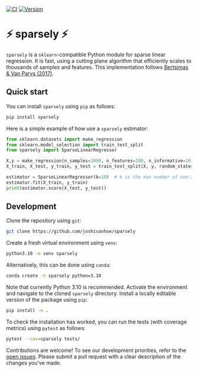[![CI](https://github.com/joshivanhoe/sparsely/actions/workflows/ci.yml/badge.svg?branch=main)](https://github.com/joshivanhoe/sparsely/actions/workflows/ci.yml)
[![Version](https://img.shields.io/pypi/v/sparsely?color=blue)](https://pypi.org/project/sparsely/)


# ⚡ sparsely ⚡
`sparsely` is a `sklearn`-compatible Python module for sparse linear regression. It is fast, using a cutting plane algorithm that efficiently scales to thousands of samples and features.
This implementation follows [Bertsimas & Van Parys (2017)](https://arxiv.org/pdf/1709.10029.pdf).

## Quick start

You can install `sparsely` using `pip` as follows:

```bash
pip install sparsely
```

Here is a simple example of how use a `sparsely` estimator:

```python
from sklearn.datasets import make_regression
from sklearn.model_selection import train_test_split
from sparsely import SparseLinearRegressor

X,y = make_regression(n_samples=1000, n_features=100, n_informative=10, random_state=0)
X_train, X_test, y_train, y_test = train_test_split(X, y, random_state=0)

estimator = SparseLinearRegressor(k=10)  # k is the max number of non-zero coefficients
estimator.fit(X_train, y_train)
print(estimator.score(X_test, y_test))
```

## Development

Clone the repository using `git`:

```bash
git clone https://github.com/joshivanhoe/sparsely

````

Create a fresh virtual environment using `venv`:

```bash
python3.10 -m venv sparsely
```

Alternatively, this can be done using `conda`:

```bash
conda create -n sparsely python=3.10
```

Note that currently Python 3.10 is recommended.
Activate the environment and navigate to the cloned `sparsely` directory. Install a locally editable version of the package using `pip`:

```bash
pip install -e .
```

To check the installation has worked, you can run the tests (with coverage metrics) using `pytest` as follows:

```bash
pytest --cov=sparsely tests/
```

Contributions are welcome! To see our development priorities, refer to the [open issues](https://github.com/joshivanhoe/sparsely/issues).
Please submit a pull request with a clear description of the changes you've made.
